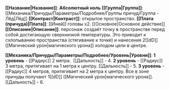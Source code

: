 **[[Название|Название]]**: **Абсолютный ноль**
**[[Группа|Группа]]**: [[Механика/Причуды/Параметры/Подробнее/Группы причуд/Группа - Лёд|Лёд]] 
**[[Контраст|Контраст]]**: открытое пространство.
**[[Плата (причуда)|Плата]]**: [[Иней]] головы х2. [[Основное|Основное действие]]
**[[Описание|Описание]]**: персонаж создаёт точку в пространстве перед собой достигающую сверхнизкой температуры. Это приводит к схлопыванию пространства (стягивание к точке) и нанесения 2[[dD]] [[Магический урон|магического урона]] холодом цели в центре.

**[[Механика/Причуды/Параметры/Подробнее/Уровень|Уровни]]**:
**1 уровень** - [[Радиус]] 2 метра.  [[Дальность]] - 4.
**2 уровень** - [[Радиус]] 3 метра, притягивает на 1 метра к центру. [[Дальность]] - 5.
**3 уровень** - [[Радиус]] 4 метров, притягивает на 2 метра к центру. Все в зоне причуды получают 1[[dD]] [[Магический урон|магического урона]]. [[Дальность]] - 6.
